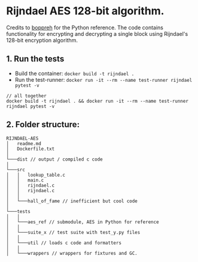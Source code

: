 # Rijndael AES 128-bit algorithm. 

Credits to [boppreh](https://github.com/boppreh/aes/) for the Python reference. 
The code contains functionality for encrypting and decrypting a single block using Rijndael's 128-bit encryption algorithm. 

## 1. Run the tests
- Build the container: `docker build -t rijndael .`
- Run the test-runner: `docker run -it --rm --name test-runner rijndael pytest -v`

```
// all together
docker build -t rijndael . && docker run -it --rm --name test-runner rijndael pytest -v
```

## 2. Folder structure: 
```
RIJNDAEL-AES
│   readme.md
│   Dockerfile.txt    
│
└───dist // output / compiled c code 
│
└───src 
│   │   lookup_table.c 
│   │   main.c
│   │   rijndael.c
│   │   rijndael.c
│   │
│   └───hall_of_fame // inefficient but cool code
│   
└───tests
│   │
│   └───aes_ref // submodule, AES in Python for reference
│   │
│   └───suite_x // test suite with test_y.py files
│   │
│   └───util // loads c code and formatters 
│   │
│   └───wrappers // wrappers for fixtures and GC.
```